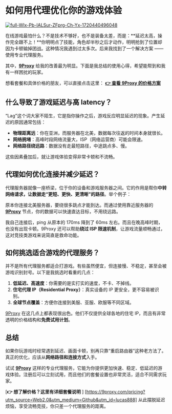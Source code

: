 # 如何用代理优化你的游戏体验 

<a href='https://postimages.org/' target='_blank'><img src='https://i.postimg.cc/pdpPBfWN/full-WIx-Pb-IALSur-ZFprg-Ch-Yx-1720440496048.jpg' border='0' alt='full-WIx-Pb-IALSur-ZFprg-Ch-Yx-1720440496048'/></a>

在线游戏最怕什么？不是技术不够好，也不是装备太差，而是：**延迟太高，操作完全跟不上！**你明明点了技能，角色却半秒之后才动作，明明抢到了位置却因为卡顿输掉团战。这种情况我遇到过太多次。后来我找到了一个解决方案 —— 使用专业代理服务。

其中，[**9Proxy**](https://9proxy.com/?utm_source=Web2.0&utm_medium=Github&utm_id=lucas888) 给我的改善最为明显。下面是我总结的使用心得，希望能帮到和我有一样困扰的玩家。

想看套餐和具体价格的朋友，可以直接点击这里：
[**👉 查看 9Proxy 的价格方案**](https://9proxy.com/pricing?utm_source=Web2.0&utm_medium=Github&utm_id=lucas888)

## 什么导致了游戏延迟与高 latency？

“Lag”这个词大家不陌生，它是指你操作之后，游戏反应明显延迟的现象。产生延迟的原因通常包括：

- **物理距离远**：你在亚洲，而服务器在北美，数据每次往返的时间本身就很长。
- **网络拥堵**：高峰时段网络流量大，ISP（网络运营商）可能会限速。
- **网络路径绕远路**：数据没有走最短路径，中途跳点多、慢。

这些因素叠加后，就让游戏体验变得非常卡顿和不流畅。


## 代理如何优化连接并减少延迟？

代理服务器就像一座桥梁，位于你的设备和游戏服务器之间。它的作用是帮你**中转网络请求，让数据走“更短、更快、更清晰”的路径**。举个例子：

原本你连接北美服务器，要绕很多跳点才能到达。而通过使用靠近服务器的 [**9Proxy**](https://9proxy.com/?utm_source=Web2.0&utm_medium=Github&utm_id=lucas888) 节点，你的数据可以快速直达目标，不用绕远路。

我自己连接后，ping 从原本的 170ms 降到了 60ms 左右。而且在晚高峰时期，也没有出现卡顿。9Proxy 还可以帮助**绕过 ISP 限速机制**，让游戏流量顺畅通过，这对竞技类游戏来说简直是救命功能。

## 如何挑选适合游戏的代理服务？

并不是所有代理服务都适合打游戏。有些虽然便宜，但连接慢、不稳定，甚至会被游戏识别封号。以下是我挑选时看重的几点：

1. **低延迟、高速度**：你需要的是实打实的速度，不卡、不掉线。
2. **住宅代理 IP（Residential Proxy）**：真实设备的 IP 更安全，更不容易被识别。
3. **全球节点覆盖**：方便你连接到美服、亚服、欧服等不同区域。

[9Proxy](https://9proxy.com/?utm_source=Web2.0&utm_medium=Github&utm_id=lucas888) 在这几点上都表现很出色。他们不仅提供全球各地的住宅 IP，而且有非常透明的价格结构和**免费试用计划**。


## 总结

如果你玩游戏时经常遇到延迟、画面卡顿，别再只靠“重启路由器”这种老方法了。真正的优化，应该从**网络路径和连接方式**入手。

试试 [**9Proxy**](https://9proxy.com/?utm_source=Web2.0&utm_medium=Github&utm_id=lucas888) 这样的专业代理服务，它能为你提供更加快速、稳定、低延迟的游戏体验。注册后可以立刻试用，而且他们的套餐设置也非常灵活，适合不同需求玩家。

[**👉 想了解价格？这里有详细套餐说明**  ]
[https://9proxy.com/pricing?utm_source=Web2.0&utm_medium=Github&utm_id=lucas888]
从此摆脱延迟烦恼，享受流畅竞技，你只差一个代理服务的距离。



